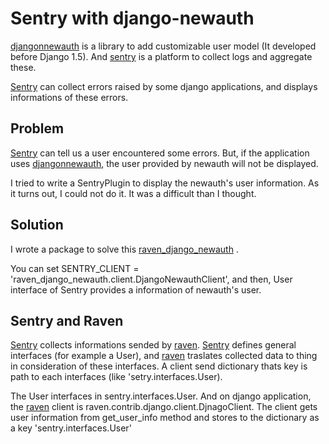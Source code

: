 Sentry with django-newauth
==========================

[djangonnewauth](http://ianlewis.bitbucket.org/django-newauth/) is a
library to add customizable user model (It developed before Django 1.5).
And [sentry](https://github.com/getsentry/sentry) is a platform to
collect logs and aggregate these.

[Sentry](https://github.com/getsentry/sentry) can collect errors raised
by some django applications, and displays informations of these errors.

Problem
-------

[Sentry](https://github.com/getsentry/sentry) can tell us a user
encountered some errors. But, if the application uses
[djangonnewauth](http://ianlewis.bitbucket.org/django-newauth/), the
user provided by newauth will not be displayed.

I tried to write a SentryPlugin to display the newauth's user
information. As it turns out, I could not do it. It was a difficult than
I thought.

Solution
--------

I wrote a package to solve this
[raven\_django\_newauth](https://pypi.python.org/pypi/raven-django-newauth)
.

You can set SENTRY\_CLIENT =
'raven\_django\_newauth.client.DjangoNewauthClient', and then, User
interface of Sentry provides a information of newauth's user.

Sentry and Raven
----------------

[Sentry](https://github.com/getsentry/sentry) collects informations
sended by [raven](https://github.com/getsentry/raven-python).
[Sentry](https://github.com/getsentry/sentry) defines general interfaces
(for example a User), and
[raven](https://github.com/getsentry/raven-python) traslates collected
data to thing in consideration of these interfaces. A client send
dictionary thats key is path to each interfaces (like
'setry.interfaces.User).

The User interfaces in sentry.interfaces.User. And on django
application, the [raven](https://github.com/getsentry/raven-python)
client is raven.contrib.django.client.DjnagoClient. The client gets user
information from get\_user\_info method and stores to the dictionary as
a key 'sentry.interfaces.User'

